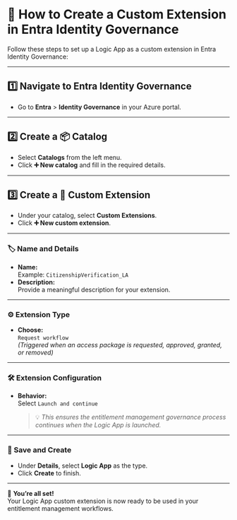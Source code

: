 # 🚀 How to Create a Custom Extension in Entra Identity Governance

Follow these steps to set up a Logic App as a custom extension in Entra Identity Governance:

---

## 1️⃣ Navigate to **Entra Identity Governance**

- Go to **Entra** > **Identity Governance** in your Azure portal.

---

## 2️⃣ Create a 📦 Catalog

- Select **Catalogs** from the left menu.
- Click **➕ New catalog** and fill in the required details.

---

## 3️⃣ Create a 🧩 Custom Extension

- Under your catalog, select **Custom Extensions**.
- Click **➕ New custom extension**.

---

### 🏷️ Name and Details

- **Name:**  
  Example: `CitizenshipVerification_LA`
- **Description:**  
  Provide a meaningful description for your extension.

---

### ⚙️ Extension Type

- **Choose:**  
  `Request workflow`  
  *(Triggered when an access package is requested, approved, granted, or removed)*

---

### 🛠️ Extension Configuration

- **Behavior:**  
  Select `Launch and continue`

  > 💡 *This ensures the entitlement management governance process continues when the Logic App is launched.*

---

### 💾 Save and Create

- Under **Details**, select **Logic App** as the type.
- Click **Create** to finish.

---

🎉 **You’re all set!**  
Your Logic App custom extension is now ready to be used in your entitlement management workflows.
